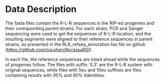# Data Description
The fasta files contain the R-L-R sequences in the RIP-ed progenies and their coresponding parent strains. For each strain, PCR  and Sanger sequencing were used to get the sequences of R-L-R location, and the resulting segments were aligned to their reference sequences in parent strains, as presented in the  RLR_refseq_annotation.fas file on github (https://github.com/jujushen/NcrassaRID).

In each file, the reference sequences are listed ahead while the sequences of progenies follow. 
The files with suffix '0.3' are the R-L-R system with original sequences, while files with 5eu and 10eu suffixes are files containing results with 95% and 90% itdentities.
